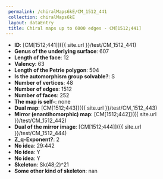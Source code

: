 ```yaml
--- 
 permalink: /chiralMaps6kE/CM_1512_441 
 collection: chiralMaps6kE
 layout: dataEntry
 title: Chiral maps up to 6000 edges - CM[1512;441]
---
```


- **ID**: [CM[1512;441]]({{ site.url }}/test/CM_1512_441)
- **Genus of the underlying surface**: 607
- **Length of the face**: 12
- **Valency**: 63
- **Length of the Petrie polygon**: 504
- **Is the automorphism group solvable?**: S
- **Number of vertices**: 48
- **Number of edges**: 1512
- **Number of faces**: 252
- **The map is self-**: none
- **Dual map**: [CM[1512;443]]({{ site.url }}/test/CM_1512_443)
- **Mirror (enantihomorphic) map**: [CM[1512;442]]({{ site.url }}/test/CM_1512_442)
- **Dual of the mirror image**: [CM[1512;444]]({{ site.url }}/test/CM_1512_444)
- **Z_q-Exponent?**: 2
- **No idea**:  29:442
- **No idea**: Y
- **No idea**: Y
- **Skeleton**: Sk(48;2)^21
- **Some other kind of skeleton**: nan
